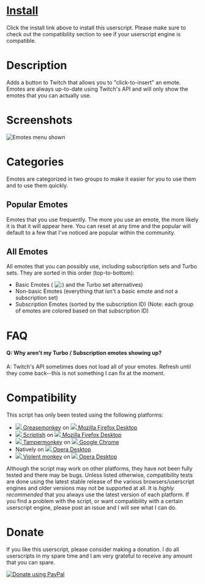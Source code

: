 # [Install](https://raw.github.com/cletusc/Userscript--Twitch-Chat-Emotes/master/script.user.js)

Click the install link above to install this userscript. Please make sure to check out the compatibility section to see if your userscript engine is compatible.

# Description

Adds a button to Twitch that allows you to "click-to-insert" an emote. Emotes are always up-to-date using Twitch's API and will only show the emotes that you can actually use.

# Screenshots

![Emotes menu shown](http://i.imgur.com/Agm1Awg.png "Emotes menu shown")

# Categories

Emotes are categorized in two groups to make it easier for you to use them and to use them quickly.

## Popular Emotes

Emotes that you use frequently. The more you use an emote, the more likely it is that it will appear here. You can reset at any time and the popular will default to a few that I've noticed are popular within the community.

## All Emotes

All emotes that you can possibly use, including subscription sets and Turbo sets. They are sorted in this order (top-to-bottom):

- Basic Emotes ( ![:)](http://static-cdn.jtvnw.net/jtv_user_pictures/chansub-global-emoticon-ebf60cd72f7aa600-24x18.png ":)") and the Turbo set alternatives)
- Non-basic Emotes (everything that isn't a basic emote and not a subscription set)
- Subscription Emotes (sorted by the subscription ID) (Note: each group of emotes are colored based on that subscription ID)

# FAQ

#### Q: Why aren't my Turbo / Subscription emotes showing up?
A: Twitch's API sometimes does not load all of your emotes. Refresh until they come back--this is not something I can fix at the moment.

# Compatibility

This script has only been tested using the following platforms:

- [![](http://i.imgur.com/IOKeLzP.png) Greasemonkey](https://addons.mozilla.org/en-US/firefox/addon/greasemonkey/) on [![](http://i.imgur.com/JuYGnoB.png) Mozilla Firefox Desktop](http://www.mozilla.org/en-US/firefox/fx/#desktop)
- [![](http://i.imgur.com/MNYcKd0.png) Scriptish](https://addons.mozilla.org/en-US/firefox/addon/scriptish/) on [![](http://i.imgur.com/JuYGnoB.png) Mozilla Firefox Desktop](http://www.mozilla.org/en-US/firefox/fx/#desktop)
- [![](http://i.imgur.com/OHKOagu.png) Tampermonkey](https://chrome.google.com/webstore/detail/tampermonkey/dhdgffkkebhmkfjojejmpbldmpobfkfo?hl=en) on [![](http://i.imgur.com/HVYSfs3.png) Google Chrome](https://www.google.com/intl/en/chrome/browser/)
- Natively on [![](http://i.imgur.com/ytNXBe7.png) Opera Desktop](http://www.opera.com/)
- [![](http://i.imgur.com/6B00N1P.png) Violent monkey](https://addons.opera.com/en/extensions/details/violent-monkey/) on [![](http://i.imgur.com/ytNXBe7.png) Opera Desktop](http://www.opera.com/)

Although the script may work on other platforms, they have not been fully tested and there may be bugs. Unless listed otherwise, compatibility tests are done using the latest stable release of the various browsers/userscript engines and older versions may not be supported at all. It is *highly recommended* that you always use the latest version of each platform. If you find a problem with the script, or want compatibility with a certain userscript engine, please post an issue and I will see what I can do.

# Donate

If you like this userscript, please consider making a donation. I do all userscripts in my spare time and I am very grateful to receive any amount that you can spare.

[![Donate using PayPal](https://www.paypalobjects.com/WEBSCR-640-20110306-1/en_US/i/btn/btn_donateCC_LG.gif)](https://www.paypal.com/cgi-bin/webscr?cmd=_donations&business=E7567UFRV7N9N&lc=US&item_name=Userscript%20Donation&item_number=0&currency_code=USD&bn=PP%2dDonationsBF%3abtn_donateCC_LG%2egif%3aNonHosted "Donate using PayPal")
